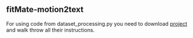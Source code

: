 ## fitMate-motion2text


For using code from dataset_processing.py you need to download [project](https://github.com/EricGuo5513/HumanML3D) and walk throw all their instructions.
